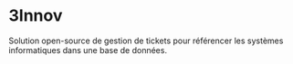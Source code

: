 # 3Innov

Solution open-source de gestion de tickets pour référencer les systèmes informatiques dans une base de données. 
